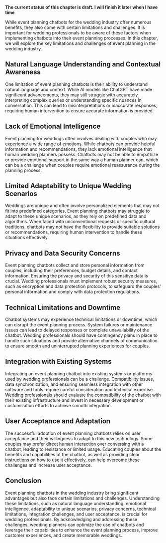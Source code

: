 **The current status of this chapter is draft. I will finish it later when I have time**

While event planning chatbots for the wedding industry offer numerous benefits, they also come with certain limitations and challenges. It is important for wedding professionals to be aware of these factors when implementing chatbots into their event planning processes. In this chapter, we will explore the key limitations and challenges of event planning in the wedding industry.

Natural Language Understanding and Contextual Awareness
-------------------------------------------------------

One limitation of event planning chatbots is their ability to understand natural language and context. While AI models like ChatGPT have made significant advancements, they may still struggle with accurately interpreting complex queries or understanding specific nuances in conversation. This can lead to misinterpretations or inaccurate responses, requiring human intervention to ensure accurate information is provided.

Lack of Emotional Intelligence
------------------------------

Event planning for weddings often involves dealing with couples who may experience a wide range of emotions. While chatbots can provide helpful information and recommendations, they lack emotional intelligence that human wedding planners possess. Chatbots may not be able to empathize or provide emotional support in the same way a human planner can, which can be a challenge when couples require emotional reassurance during the planning process.

Limited Adaptability to Unique Wedding Scenarios
------------------------------------------------

Weddings are unique and often involve personalized elements that may not fit into predefined categories. Event planning chatbots may struggle to adapt to these unique scenarios, as they rely on predefined data and algorithms. When faced with unconventional requests or specific cultural traditions, chatbots may not have the flexibility to provide suitable solutions or recommendations, requiring human intervention to handle these situations effectively.

Privacy and Data Security Concerns
----------------------------------

Event planning chatbots collect and store personal information from couples, including their preferences, budget details, and contact information. Ensuring the privacy and security of this sensitive data is crucial. Wedding professionals must implement robust security measures, such as encryption and data protection protocols, to safeguard the couples' personal information and comply with data protection regulations.

Technical Limitations and Downtime
----------------------------------

Chatbot systems may experience technical limitations or downtime, which can disrupt the event planning process. System failures or maintenance issues can lead to delayed responses or complete unavailability of the chatbot. Wedding professionals should have contingency plans in place to handle such situations and provide alternative channels of communication to ensure smooth and uninterrupted planning experiences for couples.

Integration with Existing Systems
---------------------------------

Integrating an event planning chatbot into existing systems or platforms used by wedding professionals can be a challenge. Compatibility issues, data synchronization, and ensuring seamless integration with other software and tools require careful consideration and technical expertise. Wedding professionals should evaluate the compatibility of the chatbot with their existing infrastructure and invest in necessary development or customization efforts to achieve smooth integration.

User Acceptance and Adaptation
------------------------------

The successful adoption of event planning chatbots relies on user acceptance and their willingness to adapt to this new technology. Some couples may prefer direct human interaction over conversing with a chatbot, leading to resistance or limited usage. Educating couples about the benefits and capabilities of the chatbot, as well as providing clear instructions on how to use it effectively, can help overcome these challenges and increase user acceptance.

Conclusion
----------

Event planning chatbots in the wedding industry bring significant advantages but also face certain limitations and challenges. Understanding these limitations, such as natural language understanding, emotional intelligence, adaptability to unique scenarios, privacy concerns, technical limitations, integration challenges, and user acceptance, is crucial for wedding professionals. By acknowledging and addressing these challenges, wedding planners can optimize the use of chatbots and leverage their capabilities to enhance the event planning process, improve customer experiences, and create memorable weddings.
